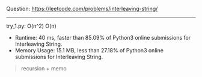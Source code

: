 Question: https://leetcode.com/problems/interleaving-string/

---

try_1.py: O(n^2) O(n)

* Runtime: 40 ms, faster than 85.09% of Python3 online submissions for Interleaving String.
* Memory Usage: 15.1 MB, less than 27.18% of Python3 online submissions for Interleaving String.

> recursion + memo

